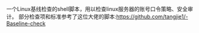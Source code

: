 一个Linux基线检查的shell脚本，用以检查linux服务器的账号口令策略、安全审计。
部分检查项和标准参考了这位大佬的脚本:https://github.com/tangjie1/-Baseline-check
